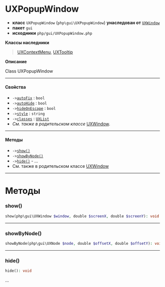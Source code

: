 # UXPopupWindow

- **класс** `UXPopupWindow` (`php\gui\UXPopupWindow`) **унаследован от** [`UXWindow`](https://github.com/VenityStudio/android/tree/master/jphp-android-ext/api-docs/classes/php/gui/UXWindow.ru.md)
- **пакет** `gui`
- **исходники** `php/gui/UXPopupWindow.php`

**Классы наследники**

> [UXContextMenu](https://github.com/VenityStudio/android/tree/master/jphp-android-ext/api-docs/classes/php/gui/UXContextMenu.ru.md), [UXTooltip](https://github.com/VenityStudio/android/tree/master/jphp-android-ext/api-docs/classes/php/gui/UXTooltip.ru.md)

**Описание**

Class UXPopupWindow

---

#### Свойства

- `->`[`autoFix`](#prop-autofix) : `bool`
- `->`[`autoHide`](#prop-autohide) : `bool`
- `->`[`hideOnEscape`](#prop-hideonescape) : `bool`
- `->`[`style`](#prop-style) : `string`
- `->`[`classes`](#prop-classes) : [`UXList`](https://github.com/VenityStudio/android/tree/master/jphp-android-ext/api-docs/classes/php/gui/UXList.ru.md)
- *См. также в родительском классе* [UXWindow](https://github.com/VenityStudio/android/tree/master/jphp-android-ext/api-docs/classes/php/gui/UXWindow.ru.md).

---

#### Методы

- `->`[`show()`](#method-show)
- `->`[`showByNode()`](#method-showbynode)
- `->`[`hide()`](#method-hide) - _..._
- См. также в родительском классе [UXWindow](https://github.com/VenityStudio/android/tree/master/jphp-android-ext/api-docs/classes/php/gui/UXWindow.ru.md)

---
# Методы

<a name="method-show"></a>

### show()
```php
show(php\gui\UXWindow $window, double $screenX, double $screenY): void
```

---

<a name="method-showbynode"></a>

### showByNode()
```php
showByNode(php\gui\UXNode $node, double $offsetX, double $offsetY): void
```

---

<a name="method-hide"></a>

### hide()
```php
hide(): void
```
...